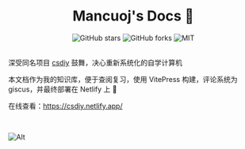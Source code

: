 <div align="center">
<h1>Mancuoj's Docs 📖</h1>
<img alt="GitHub stars" src="https://img.shields.io/github/stars/mancuoj/csdiy?style=flat-square">
<img alt="GitHub forks" src="https://img.shields.io/github/forks/mancuoj/csdiy?style=flat-square">
<img alt="MIT" src="https://img.shields.io/github/license/mancuoj/csdiy?style=flat-square"></a>
</div>

<br>

深受同名项目 [csdiy](https://csdiy.wiki/) 鼓舞，决心重新系统化的自学计算机

本文档作为我的知识库，便于查阅复习，使用 VitePress 构建，评论系统为 giscus，并最终部署在 Netlify 上 👀

在线查看：https://csdiy.netlify.app/

<br>

![Alt](https://repobeats.axiom.co/api/embed/4367d6a5e378e217e88ffa6a637a98e5568a74ce.svg "Repobeats analytics image")